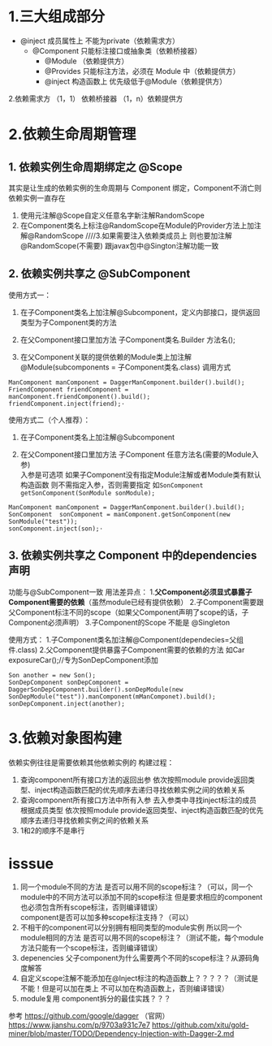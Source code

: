 




# 1.三大组成部分
 - @inject  成员属性上 不能为private（依赖需求方）
   - @Component 只能标注接口或抽象类（依赖桥接器）
     - @Module （依赖提供方）
     - @Provides  只能标注方法，必须在 Module 中（依赖提供方）
     - @inject  构造函数上 优先级低于@Module（依赖提供方）

2.依赖需求方 （1，1） 依赖桥接器 （1，n）依赖提供方

# 2.依赖生命周期管理

## 1. 依赖实例生命周期绑定之  @Scope
其实是让生成的依赖实例的生命周期与 Component 绑定，Component不消亡则依赖实例一直存在

 1. 使用元注解@Scope自定义任意名字新注解RandomScope
 2. 在Component类名上标注@RandomScope在Module的Provider方法上加注解@RandomScope
             ////3.如果需要注入依赖类成员上 则也要加注解@RandomScope(不需要)
    跟javax包中@Sington注解功能一致

## 2. 依赖实例共享之 @SubComponent
使用方式一：

 1. 在子Component类名上加注解@Subcomponent，定义内部接口，提供返回类型为子Component类的方法

 2. 在父Component接口里加方法
                   子Component类名.Builder 方法名();

 3. 在父Component关联的提供依赖的Module类上加注解
                @Module(subcomponents = 子Component类名.class)
   调用方式

```
ManComponent manComponent = DaggerManComponent.builder().build();
FriendComponent friendComponent = manComponent.friendComponent().build();
friendComponent.inject(friend);·
```

使用方式二（个人推荐）：

 1. 在子Component类名上加注解@Subcomponent

 2. 在父Component接口里加方法
                   子Component 任意方法名(需要的Module入参)   
                   入参是可选项 如果子Component没有指定Module注解或者Module类有默认构造函数 则不需指定入参，否则需要指定
                   如`SonComponent getSonComponent(SonModule sonModule);`
```
ManComponent manComponent = DaggerManComponent.builder().build();
SonComponent  sonComponent = manComponent.getSonComponent(new SonModule("test"));
sonComponent.inject(son);·
```

## 3. 依赖实例共享之 Component 中的dependencies声明
功能与@SubComponent一致 
用法差异点：
1.**父Component必须显式暴露子Component需要的依赖**（虽然module已经有提供依赖）
2.子Component需要跟父Component标注不同的scope（如果父Component声明了scope的话，子Component必须声明）
3.子Component的Scope 不能是 @Singleton

使用方式：
1.子Component类名加注解@Component(dependecies=父组件.class)
2.父Component提供暴露子Component需要的依赖的方法
   如Car exposureCar();//专为SonDepComponent添加

    Son another = new Son();
    SonDepComponent sonDepComponent = DaggerSonDepComponent.builder().sonDepModule(new SonDepModule("test")).manComponent(mManComponet).build();
    sonDepComponent.inject(another);

# 3.依赖对象图构建
依赖实例往往是需要依赖其他依赖实例的
构建过程：

 1. 查询component所有接口方法的返回出参   依次按照module provide返回类型、inject构造函数匹配的优先顺序去递归寻找依赖实例之间的依赖关系
 2. 查询component所有接口方法中所有入参 去入参类中寻找inject标注的成员 根据成员类型   依次按照module provide返回类型、inject构造函数匹配的优先顺序去递归寻找依赖实例之间的依赖关系
 3. 1和2的顺序不是串行

# isssue

 1. 同一个module不同的方法 是否可以用不同的scope标注？（可以，同一个module中的不同方法可以添加不同的scope标注 但是要求相应的component也必须包含所有scope标注，否则编译错误）  
    component是否可以加多种scope标注支持？（可以）
 2. 不相干的component可以分别拥有相同类型的module实例 所以同一个module相同的方法
    是否可以用不同的scope标注？（测试不能，每个module方法只能有一个scope标注，否则编译错误）
 3. depenencies 父子component为什么需要两个不同的scope标注？从源码角度解答
 4. 自定义scope注解不能添加在@Inject标注的构造函数上？？？？？（测试是不能！但是可以加在类上
    不可以加在构造函数上，否则编译错误）
 5. module复用 component拆分的最佳实践？？？

参考
https://github.com/google/dagger  （官网）
https://www.jianshu.com/p/9703a931c7e7
https://github.com/xitu/gold-miner/blob/master/TODO/Dependency-Injection-with-Dagger-2.md